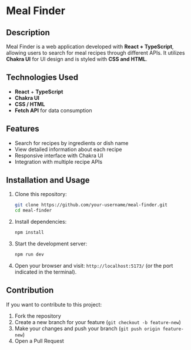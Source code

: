 
# Meal Finder

## Description
Meal Finder is a web application developed with **React + TypeScript**, allowing users to search for meal recipes through different APIs. It utilizes **Chakra UI** for UI design and is styled with **CSS and HTML**.

## Technologies Used
- **React** + **TypeScript**
- **Chakra UI**
- **CSS / HTML**
- **Fetch API** for data consumption

## Features
- Search for recipes by ingredients or dish name
- View detailed information about each recipe
- Responsive interface with Chakra UI
- Integration with multiple recipe APIs

## Installation and Usage
1. Clone this repository:
   ```bash
   git clone https://github.com/your-username/meal-finder.git
   cd meal-finder
   ```
2. Install dependencies:
   ```bash
   npm install
   ```
3. Start the development server:
   ```bash
   npm run dev
   ```
4. Open your browser and visit: `http://localhost:5173/` (or the port indicated in the terminal).

## Contribution
If you want to contribute to this project:
1. Fork the repository
2. Create a new branch for your feature (`git checkout -b feature-new`)
3. Make your changes and push your branch (`git push origin feature-new`)
4. Open a Pull Request
